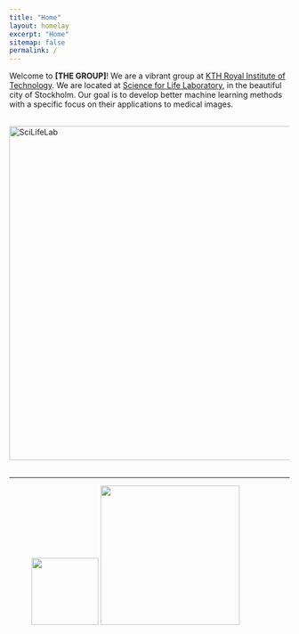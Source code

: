 ```yaml
---
title: "Home"
layout: homelay
excerpt: "Home"
sitemap: false
permalink: /
---
```


Welcome to **[THE GROUP]**! We are a vibrant group at [KTH Royal Institute of Technology](https://www.kth.se/en). We are located at [Science for Life Laboratory](https://www.scilifelab.se/), in the beautiful city of Stockholm. Our goal is to develop better machine learning methods with a specific focus on their applications to medical images.

<br>
<img src="images/homepic/Moein_SciLifeLab.jpg" alt="SciLifeLab" width="600"/>
<br><br>

---
<figure>
  <img src="{{ site.url }}{{ site.baseurl }}/images/logopic/KTH_Logotyp_RGB_2013.png" style="width: 120px">
  <img src="{{ site.url }}{{ site.baseurl }}/images/logopic/SciLifeLab_Logotype_Green_POS.jpg" style="width: 250px">
</figure>
